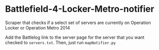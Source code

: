 # Battlefield-4-Locker-Metro-notifier
Scraper that checks if a select set of servers are currently on Operation Locker or Operation Metro 2014

Add the Battlelog link to the server page for the server that you want checked to `servers.txt`. Then, just run `mapNotifier.py`

